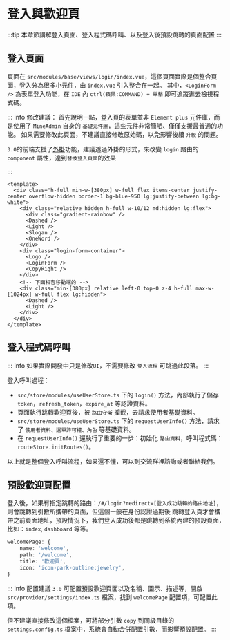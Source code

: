 # 登入與歡迎頁

:::tip
本章節講解登入頁面、登入程式碼呼叫、以及登入後預設跳轉的頁面配置
:::

## 登入頁面

頁面在 `src/modules/base/views/login/index.vue`，這個頁面實際是個整合頁面，登入分為很多小元件，由 `index.vue` 引入整合在一起。
其中，`<LoginForm />` 為表單登入功能，在 `IDE` 內 `ctrl(蘋果:COMMAND) + 單擊` 即可追蹤進去檢視程式碼。

::: info 修改建議：
首先說明一點，登入頁的表單並非 `Element plus` 元件庫，而是使用了 `MineAdmin` 自身的 `基礎元件庫`，這些元件非常簡陋、僅僅支援最普通的功能。
如果需要修改此頁面，不建議直接修改原始碼，以免影響後續 `升級` 的問題。

`3.0`的前端支援了[外掛](/zh-tw/front/high/plugin.md)功能，建議透過外掛的形式，來改變 `login` 路由的 `component` 屬性，達到`替換登入頁面`的效果

:::

```vue
<template>
  <div class="h-full min-w-[380px] w-full flex items-center justify-center overflow-hidden border-1 bg-blue-950 lg:justify-between lg:bg-white">
    <div class="relative hidden h-full w-10/12 md:hidden lg:flex">
      <div class="gradient-rainbow" />
      <Dashed />
      <Light />
      <Slogan />
      <OneWord />
    </div>
    <div class="login-form-container">
      <Logo />
      <LoginForm />
      <CopyRight />
    </div>
    <!-- 下面相容移動端的 -->
    <div class="min-[380px] relative left-0 top-0 z-4 h-full max-w-[1024px] w-full flex lg:hidden">
      <Dashed />
      <Light />
    </div>
  </div>
</template>
```

## 登入程式碼呼叫

::: info
如果實際開發中只是修改`UI`，不需要修改 `登入流程` 可跳過此段落。
:::

登入呼叫過程：

- `src/store/modules/useUserStore.ts` 下的 `login()` 方法，內部執行了儲存 `token`，`refresh_token`，`expire_at` 等認證資料。
- 頁面執行跳轉歡迎頁後，被 `路由守衛` 攔截，去請求使用者基礎資料。
- `src/store/modules/useUserStore.ts` 下的 `requestUserInfo()` 方法，請求了 `使用者資料、選單許可權、角色` 等基礎資料。
- 在 `requestUserInfo()` 還執行了重要的一步：初始化 `路由資料`，呼叫程式碼：`routeStore.initRoutes()`。

以上就是整個登入呼叫流程，如果還不懂，可以到交流群裡諮詢或者聯絡我們。

## 預設歡迎頁配置

登入後，如果有指定跳轉的路由：`/#/login?redirect=[登入成功跳轉的路由地址]`，則會跳轉到引數所攜帶的頁面，但這個一般在身份認證過期後
跳轉登入頁才會攜帶之前頁面地址，預設情況下，我們登入成功後都是跳轉到系統內建的預設頁面，比如：`index`, `dashboard` 等等。

```ts
welcomePage: {
    name: 'welcome',
    path: '/welcome',
    title: '歡迎頁',
    icon: 'icon-park-outline:jewelry',
}
```

::: info 配置建議
`3.0` 可配置預設歡迎頁面以及名稱、圖示、描述等，開啟 `src/provider/settings/index.ts` 檔案，找到 `welcomePage` 配置項，可配置此項。

但不建議直接修改這個檔案，可將部分引數 `copy` 到同級目錄的 `settings.config.ts` 檔案中，系統會自動合併配置引數，而影響預設配置。
:::

